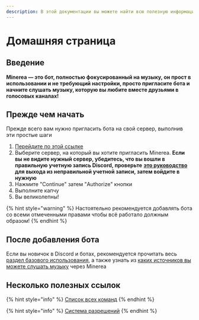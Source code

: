 ```yaml
---
description: В этой документации вы можете найти всю полезную информацию о Minerea
---
```


# Домашняя страница

## Введение

**Minerea — это бот, полностью фокусированный на музыку, он прост в использовании и не требующий настройки, просто пригласите бота и начните слушать музыку, которую вы любите вместе друзьями в голосовых каналах!**

## Прежде чем начать

Прежде всего вам нужно пригласить бота на свой сервер, выполнив эти простые шаги

1. [Перейдите по этой ссылке](https://sdc.su/minerea)
2. Выберите сервер, на который вы хотите пригласить Minerea. **Если вы не видите нужный сервер, убедитесь, что вы вошли в правильную учетную запись Discord, проверьте** [**это руководство**](https://support.discord.com/hc/ru/articles/209572128-Minerea) **для выхода из неправильной учетной записи, затем войдите в нужную**
3. Нажмите "Continue" затем "Authorize" кнопки
4. Выполните капчу
5. Вы великолепны!

{% hint style="warning" %}
Настоятельно рекомендуется добавлять бота со всеми отмеченными правами чтобы всё работало должным образом!
{% endhint %}

## После добавления бота

Если вы новичок в Discord и ботах, рекомендуется прочитать весь [раздел базового использования](basic-usage/playing-music.md), а также узнать из [каких источников вы можете слушать музыку](general-info/supported-music-sources.md) через Minerea

## Несколько полезных ссылок

{% hint style="info" %}
[Список всех команд](general-info/list-of-all-commands.md)
{% endhint %}

{% hint style="info" %}
[Система разрешений](general-info/permission-system.md)
{% endhint %}



